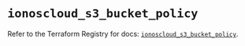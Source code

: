 # `ionoscloud_s3_bucket_policy`

Refer to the Terraform Registry for docs: [`ionoscloud_s3_bucket_policy`](https://registry.terraform.io/providers/ionos-cloud/ionoscloud/6.7.0/docs/resources/s3_bucket_policy).
